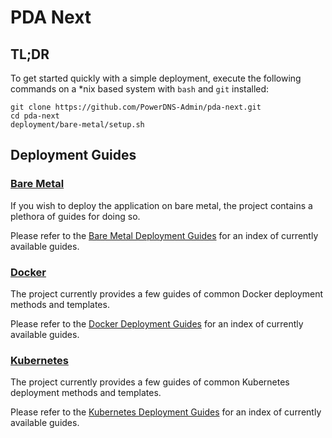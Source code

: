 # PDA Next

## TL;DR

To get started quickly with a simple deployment, execute the following commands on a *nix based system
with `bash` and `git` installed:

```
git clone https://github.com/PowerDNS-Admin/pda-next.git
cd pda-next
deployment/bare-metal/setup.sh
```

## Deployment Guides

### [Bare Metal](https://github.com/PowerDNS-Admin/pda-next/blob/main/docs/wiki/deployment/bare-metal/README.md)

If you wish to deploy the application on bare metal, the project contains a plethora of guides for doing so.

Please refer to the
[Bare Metal Deployment Guides](https://github.com/PowerDNS-Admin/pda-next/blob/main/docs/wiki/deployment/bare-metal/README.md)
for an index of currently available guides.

### [Docker](https://github.com/PowerDNS-Admin/pda-next/blob/main/docs/wiki/deployment/docker/README.md)

The project currently provides a few guides of common Docker deployment methods and templates.

Please refer to the
[Docker Deployment Guides](https://github.com/PowerDNS-Admin/pda-next/blob/main/docs/wiki/deployment/docker/README.md)
for an index of currently available guides.

### [Kubernetes](https://github.com/PowerDNS-Admin/pda-next/blob/main/docs/wiki/deployment/kubernetes/README.md)

The project currently provides a few guides of common Kubernetes deployment methods and templates.

Please refer to the
[Kubernetes Deployment Guides](https://github.com/PowerDNS-Admin/pda-next/blob/main/docs/wiki/deployment/kubernetes/README.md)
for an index of currently available guides.

